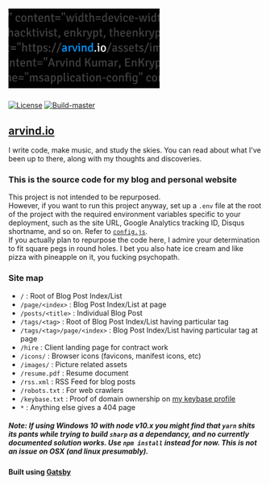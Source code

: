 # [<img src="https://raw.githubusercontent.com/EnKrypt/arvind.io/master/static/images/preview.png" width="300" />](https://arvind.io)


[![License](https://img.shields.io/github/license/EnKrypt/arvind.io.svg)](https://raw.githubusercontent.com/EnKrypt/arvind.io/master/LICENSE)
[![Build-master](https://img.shields.io/travis/EnKrypt/arvind.io/master.svg)](https://travis-ci.org/EnKrypt/arvind.io)

 ## [arvind.io](https://arvind.io)

 I write code, make music, and study the skies. You can read about what I've been up to there, along with my thoughts and discoveries.

 ### This is the source code for my blog and personal website

 This project is not intended to be repurposed. \
 However, if you want to run this project anyway, set up a `.env` file at the root of the project with the required environment variables specific to your deployment, such as the site URL, Google Analytics tracking ID, Disqus shortname, and so on. Refer to [`config.js`](https://github.com/EnKrypt/arvind.io/blob/master/config.js). \
 If you actually plan to repurpose the code here, I admire your determination to fit square pegs in round holes. I bet you also hate ice cream and like pizza with pineapple on it, you fucking psychopath.

 ### Site map

 * `/` : Root of Blog Post Index/List
 * `/page/<index>` : Blog Post Index/List at page
 * `/posts/<title>` : Individual Blog Post
 * `/tags/<tag>` : Root of Blog Post Index/List having particular tag
 * `/tags/<tag>/page/<index>` : Blog Post Index/List having particular tag at page
 * `/hire` : Client landing page for contract work
 * `/icons/` : Browser icons (favicons, manifest icons, etc)
 * `/images/` : Picture related assets
 * `/resume.pdf` : Resume document
 * `/rss.xml` : RSS Feed for blog posts
 * `/robots.txt` : For web crawlers
 * `/keybase.txt` : Proof of domain ownership on [my keybase profile](https://keybase.io/enkrypt)
 * `*` : Anything else gives a 404 page

 ##### Note: If using Windows 10 with node v10.x you might find that `yarn` shits its pants while trying to build `sharp` as a dependancy, and no currently documented solution works. Use `npm install` instead for now. This is not an issue on OSX (and linux presumably).

 #### Built using [Gatsby](https://www.gatsbyjs.org/)
